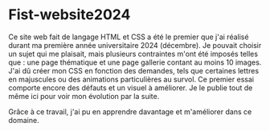 # Fist-website2024

Ce site web fait de langage HTML et CSS a été le premier que j'ai réalisé durant ma première année universitaire 2024 (décembre).
Je pouvait choisir un sujet qui me plaisait, mais plusieurs contraintes m'ont été imposés telles que : une page thématique et une page gallerie contant au moins 10 images.
J'ai dû créer mon CSS en fonction des demandes, tels que certaines lettres en majuscules ou des animations particulières au survol. 
Ce premier essai comporte encore des défauts et un visuel à améliorer. Je le publie tout de même ici pour voir mon évolution par la suite.

Grâce à ce travail, j'ai pu en apprendre davantage et m'améliorer dans ce domaine.


